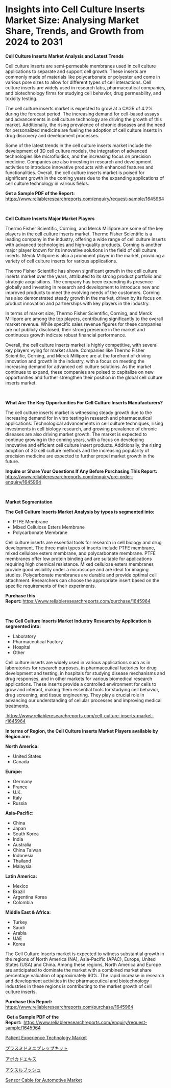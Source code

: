 <p><h1>Insights into Cell Culture Inserts Market Size: Analysing Market Share, Trends, and Growth from 2024 to 2031</h1></p><p><strong>Cell Culture Inserts Market Analysis and Latest Trends</strong></p>
<p><p>Cell culture inserts are semi-permeable membranes used in cell culture applications to separate and support cell growth. These inserts are commonly made of materials like polycarbonate or polyester and come in various pore sizes to allow for different types of cell interactions. Cell culture inserts are widely used in research labs, pharmaceutical companies, and biotechnology firms for studying cell behavior, drug permeability, and toxicity testing.</p><p>The cell culture inserts market is expected to grow at a CAGR of 4.2% during the forecast period. The increasing demand for cell-based assays and advancements in cell culture technology are driving the growth of this market. Additionally, the rising prevalence of chronic diseases and the need for personalized medicine are fueling the adoption of cell culture inserts in drug discovery and development processes.</p><p>Some of the latest trends in the cell culture inserts market include the development of 3D cell culture models, the integration of advanced technologies like microfluidics, and the increasing focus on precision medicine. Companies are also investing in research and development activities to introduce innovative products with enhanced features and functionalities. Overall, the cell culture inserts market is poised for significant growth in the coming years due to the expanding applications of cell culture technology in various fields.</p></p>
<p><strong>Get a Sample PDF of the Report:&nbsp;</strong> <a href="https://www.reliableresearchreports.com/enquiry/request-sample/1645964">https://www.reliableresearchreports.com/enquiry/request-sample/1645964</a></p>
<p>&nbsp;</p>
<p><strong>Cell Culture Inserts Major Market Players</strong></p>
<p><p>Thermo Fisher Scientific, Corning, and Merck Millipore are some of the key players in the cell culture inserts market. Thermo Fisher Scientific is a leading company in the industry, offering a wide range of cell culture inserts with advanced technologies and high-quality products. Corning is another major player known for its innovative solutions in the field of cell culture inserts. Merck Millipore is also a prominent player in the market, providing a variety of cell culture inserts for various applications.</p><p>Thermo Fisher Scientific has shown significant growth in the cell culture inserts market over the years, attributed to its strong product portfolio and strategic acquisitions. The company has been expanding its presence globally and investing in research and development to introduce new and improved products to meet the evolving needs of the customers. Corning has also demonstrated steady growth in the market, driven by its focus on product innovation and partnerships with key players in the industry.</p><p>In terms of market size, Thermo Fisher Scientific, Corning, and Merck Millipore are among the top players, contributing significantly to the overall market revenue. While specific sales revenue figures for these companies are not publicly disclosed, their strong presence in the market and continuous growth indicate robust financial performance.</p><p>Overall, the cell culture inserts market is highly competitive, with several key players vying for market share. Companies like Thermo Fisher Scientific, Corning, and Merck Millipore are at the forefront of driving innovation and growth in the industry, with a focus on meeting the increasing demand for advanced cell culture solutions. As the market continues to expand, these companies are poised to capitalize on new opportunities and further strengthen their position in the global cell culture inserts market.</p></p>
<p>&nbsp;</p>
<p><strong>What Are The Key Opportunities For Cell Culture Inserts Manufacturers?</strong></p>
<p><p>The cell culture inserts market is witnessing steady growth due to the increasing demand for in vitro testing in research and pharmaceutical applications. Technological advancements in cell culture techniques, rising investments in cell biology research, and growing prevalence of chronic diseases are also driving market growth. The market is expected to continue growing in the coming years, with a focus on developing innovative and efficient cell culture insert products. Additionally, the rising adoption of 3D cell culture methods and the increasing popularity of precision medicine are expected to further propel market growth in the future.</p></p>
<p><strong>Inquire or Share Your Questions If Any Before Purchasing This Report:</strong> <a href="https://www.reliableresearchreports.com/enquiry/pre-order-enquiry/1645964">https://www.reliableresearchreports.com/enquiry/pre-order-enquiry/1645964</a></p>
<p>&nbsp;</p>
<p><strong>Market Segmentation</strong></p>
<p><strong>The Cell Culture Inserts Market Analysis by types is segmented into:</strong></p>
<p><ul><li>PTFE Membrane</li><li>Mixed Cellulose Esters Membrane</li><li>Polycarbonate Membrane</li></ul></p>
<p><p>Cell culture inserts are essential tools for research in cell biology and drug development. The three main types of inserts include PTFE membrane, mixed cellulose esters membrane, and polycarbonate membrane. PTFE membranes offer low protein binding and are suitable for applications requiring high chemical resistance. Mixed cellulose esters membranes provide good visibility under a microscope and are ideal for imaging studies. Polycarbonate membranes are durable and provide optimal cell attachment. Researchers can choose the appropriate insert based on the specific requirements of their experiments.</p></p>
<p><strong>Purchase this Report:&nbsp;</strong><a href="https://www.reliableresearchreports.com/purchase/1645964">https://www.reliableresearchreports.com/purchase/1645964</a></p>
<p>&nbsp;</p>
<p><strong>The Cell Culture Inserts Market Industry Research by Application is segmented into:</strong></p>
<p><ul><li>Laboratory</li><li>Pharmaceutical Factory</li><li>Hospital</li><li>Other</li></ul></p>
<p><p>Cell culture inserts are widely used in various applications such as in laboratories for research purposes, in pharmaceutical factories for drug development and testing, in hospitals for studying disease mechanisms and drug responses, and in other markets for various biomedical research applications. These inserts provide a controlled environment for cells to grow and interact, making them essential tools for studying cell behavior, drug screening, and tissue engineering. They play a crucial role in advancing our understanding of cellular processes and improving medical treatments.</p></p>
<p><a href="https://www.reliableresearchreports.com/cell-culture-inserts-market-r1645964">&nbsp;https://www.reliableresearchreports.com/cell-culture-inserts-market-r1645964</a></p>
<p><strong>In terms of Region, the Cell Culture Inserts Market Players available by Region are:</strong></p>
<p>
    <p> <strong> North America: </strong>
        <ul>
            <li>United States</li>
            <li>Canada</li>
        </ul>
        </p> 
    <p> <strong> Europe: </strong>
        <ul>
            <li>Germany</li>
            <li>France</li>
            <li>U.K.</li>
            <li>Italy</li>
            <li>Russia</li>
        </ul>
        </p> 
    <p> <strong> Asia-Pacific: </strong>
        <ul>
            <li>China</li>
            <li>Japan</li>
            <li>South Korea</li>
            <li>India</li>
            <li>Australia</li>
            <li>China Taiwan</li>
            <li>Indonesia</li>
            <li>Thailand</li>
            <li>Malaysia</li>
        </ul>
        </p> 
    <p> <strong> Latin America: </strong>
        <ul>
            <li>Mexico</li>
            <li>Brazil</li>
            <li>Argentina Korea</li>
            <li>Colombia</li>
        </ul>
        </p> 
    <p> <strong> Middle East & Africa: </strong>
        <ul>
            <li>Turkey</li>
            <li>Saudi</li>
            <li>Arabia</li>
            <li>UAE</li>
            <li>Korea</li>
        </ul>
    </p>
    </p>
<p><p>The Cell Culture Inserts market is expected to witness substantial growth in the regions of North America (NA), Asia-Pacific (APAC), Europe, United States (USA) and China. Among these regions, North America and Europe are anticipated to dominate the market with a combined market share percentage valuation of approximately 60%. The rapid increase in research and development activities in the pharmaceutical and biotechnology industries in these regions is contributing to the market growth of cell culture inserts.</p></p>
<p><strong>Purchase this Report: </strong><a href="https://www.reliableresearchreports.com/purchase/1645964">https://www.reliableresearchreports.com/purchase/1645964</a></p>
<p>&nbsp;<strong>Get a Sample PDF of the Report:&nbsp;&nbsp;</strong><a href="https://www.reliableresearchreports.com/enquiry/request-sample/1645964">https://www.reliableresearchreports.com/enquiry/request-sample/1645964</a></p>
<p><strong></strong></p>
<p><p><a href="https://github.com/maudAbbott7/Market-Research-Report-List-1/blob/main/patient-experience-technology-market.md">Patient Experience Technology Market</a></p><p><a href="https://medium.com/@colinom7865/%E3%83%97%E3%83%A9%E3%82%B9%E3%83%9F%E3%83%89%E3%83%9F%E3%83%8B%E3%83%97%E3%83%AC%E3%83%83%E3%83%97%E3%82%AD%E3%83%83%E3%83%88%E5%B8%82%E5%A0%B4%E3%81%AF-%E5%B8%82%E5%A0%B4%E3%82%B7%E3%82%A7%E3%82%A2-%E5%B8%82%E5%A0%B4%E3%83%88%E3%83%AC%E3%83%B3%E3%83%89-%E5%B8%82%E5%A0%B4%E6%88%90%E9%95%B7%E3%81%AB%E9%96%A2%E3%81%99%E3%82%8B%E6%83%85%E5%A0%B1%E3%82%92%E6%8F%90%E4%BE%9B%E3%81%97%E3%81%A6%E3%81%84%E3%81%BE%E3%81%99-312bb0ffadb6">プラスミドミニプレップキット</a></p><p><a href="https://github.com/ddwcuskozol07187/Market-Research-Report-List-2/blob/main/634959750764.md">アボカドエキス</a></p><p><a href="https://github.com/marbadji/Market-Research-Report-List-1/blob/main/122636250765.md">アクスルブッシュ</a></p><p><a href="https://issuu.com/reportprime-2/docs/sensor-cable-for-automotive-market-size-2030.pptx">Sensor Cable for Automotive Market</a></p></p>